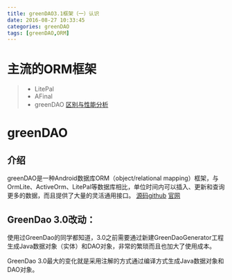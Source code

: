 ```yaml
---
title: greenDAO3.1框架（一）认识
date: 2016-08-27 10:33:45
categories: greenDAO
tags: [greenDAO,ORM]
---
```

# 主流的ORM框架
>* LitePal
>* AFinal
>* greenDAO
[区别与性能分析](http://www.jianshu.com/p/8287873d97cd)

# greenDAO
## 介绍
greenDAO是一种Android数据库ORM（object/relational mapping）框架，与OrmLite、ActiveOrm、LitePal等数据库相比，单位时间内可以插入、更新和查询更多的数据，而且提供了大量的灵活通用接口。
[源码github](https://github.com/greenrobot/greenDAO) 
[官网](http://greenrobot.org/greendao/)

## GreenDao 3.0改动：
   使用过GreenDao的同学都知道，3.0之前需要通过新建GreenDaoGenerator工程生成Java数据对象（实体）和DAO对象，非常的繁琐而且也加大了使用成本。

GreenDao  3.0最大的变化就是采用注解的方式通过编译方式生成Java数据对象和DAO对象。


